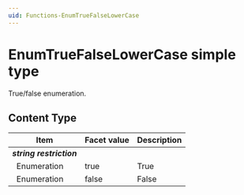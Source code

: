 ```yaml
---
uid: Functions-EnumTrueFalseLowerCase
---
```


# EnumTrueFalseLowerCase simple type

True/false enumeration.

## Content Type

|Item|Facet value|Description|
|--- |--- |--- |
|***string restriction***|||
|&nbsp;&nbsp;Enumeration|true|True|
|&nbsp;&nbsp;Enumeration|false|False|
